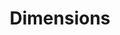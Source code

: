 ---
layout: default
bigquery: https://console.cloud.google.com/bigquery?p=covid-19-dimensions-ai&page=table&d=data&t=publications
contributors: Digital Science, https://www.digital-science.com/
cost: Free for personal, non-commercial use.
description: Dimensions contains more than 100 million publications, ranging from
  articles published in scholarly journals, books and book chapters, to preprints
  and conference proceedings. All publications are contextualized with linked data
  sets, funding, publications, patents, clinical trials, and policy documents. You
  can also view associated categories, funders, institutions, and researcher profiles.
documentation: https://docs.dimensions.ai/bigquery/index.html
last_edit: 04/06/2022, 12:42:13
location: https://www.dimensions.ai/products/free/
maintained_by: Digital Science, https://www.digital-science.com/
schema_fields:
- abstract
- current_assignee_countries
- funding_amount
- links
- resulting_publication_doi
- mesh_headings
- volume
- gender
- acronyms
- inventor_names
- status
- journal_lists
- title
- description
- authors
- category_uoa
- open_access_categories_v2
- concepts
- phase
- repository_id
- altmetrics
- subtitles
- legal_status
- funder_org_state_codes
- start_date
- date_online
- patent_ids
- types
- associated_publication_pmid
- repository_url
- category_for
- assignee_orgs
- publication_date
- brief_title
- research_org_cities
- kind
- reference_ids
- established
- research_org_city_names
- citations_count
- category_hrcs_hc
- filing_date
- cpc
- funding_aud
- granted_date
- granted_year
- source_id
- funding_cad
- clinical_trial_ids
- aliases
- filing_status
- associated_publication_doi
- relationships
- date
- registry
- editors
- ipcr
- linkout
- pmcid
- pages
- pmid
- funding_eur
- category_hrcs_rac
- funding_nzd
- funding_usd
- id
- jurisdiction
- associated_publication_id
- book_title
- grant_number
- legal_events
- acronym
- resulting_publication_ids
- original_assignee_orgs
- start_year
- category_sdg
- date_imported_gbq
- mesh_terms
- active_years
- year
- associated_grant_ids
- supporting_grant_ids
- associated_publication_arxiv_id
- category_bra
- date_print
- repository_name
- doi
- open_access_categories
- metrics
- conference
- funding_details
- current_assignee_orgs
- funding_cny
- family_count
- proceedings_title
- book_series_title
- researcher_ids
- research_org_country_names
- application_number
- category_icrp_ct
- acknowledgements
- eisbn
- filing_year
- funder_orgs
- family_members_ids
- publication_year
- category_icrp_cso
- labels
- journal
- category_hra
- address
- research_org_state_names
- citation_string
- language
- categories
- funding_currency
- funder_org_countries
- research_orgs
- type
- funder_countries
- parent_id
- original_title
- cited_by_ids
- issue
- publisher
- date_normal
- organisation_details
- funder_org_acronyms
- expiration_date
- funder_org
- end_date
- foa_number
- funding_chf
- family_id
- publication_ids
- arxiv_id
- priority_year
- current_assignee
- license
- priority_date
- funder_org_cities
- end_year
- research_org_state_codes
- conditions
- original_abstract
- funding_gbp
- isbn
- embargo_date
- original_assignee
- original_assignee_countries
- expiration_year
- citations
- research_org_countries
- email_address
- investigators
- interventions
- external_ids
- assignee_countries
- funding_jpy
- date_modified
- name
- wikipedia_url
- category_rcdc
- date_inserted
- created_date
shortname: dimensions
tags:
- scholarly literature
- patents
- funding
- clinical trials
- academic profiles
terms_of_use: 'Use of both the Dimensions COVID-19 dataset and full Dimensions dataset
  are subject to the Dimensions Terms of use: https://www.dimensions.ai/policies-terms-legal '
title: Dimensions
uuid: dcff88bd-fe6b-4fdb-8159-809bf9d7bc1c
---